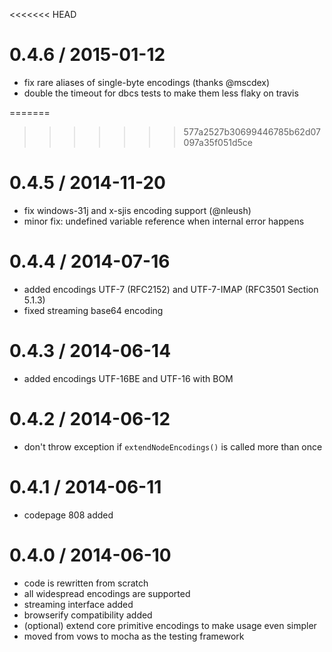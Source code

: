
<<<<<<< HEAD
# 0.4.6 / 2015-01-12
 
 * fix rare aliases of single-byte encodings (thanks @mscdex)
 * double the timeout for dbcs tests to make them less flaky on travis

=======
>>>>>>> 577a2527b30699446785b62d07097a35f051d5ce
# 0.4.5 / 2014-11-20

 * fix windows-31j and x-sjis encoding support (@nleush)
 * minor fix: undefined variable reference when internal error happens

# 0.4.4 / 2014-07-16

 * added encodings UTF-7 (RFC2152) and UTF-7-IMAP (RFC3501 Section 5.1.3)
 * fixed streaming base64 encoding

# 0.4.3 / 2014-06-14

 * added encodings UTF-16BE and UTF-16 with BOM

# 0.4.2 / 2014-06-12

 * don't throw exception if `extendNodeEncodings()` is called more than once

# 0.4.1 / 2014-06-11

 * codepage 808 added


# 0.4.0 / 2014-06-10

 * code is rewritten from scratch
 * all widespread encodings are supported
 * streaming interface added
 * browserify compatibility added
 * (optional) extend core primitive encodings to make usage even simpler
 * moved from vows to mocha as the testing framework


